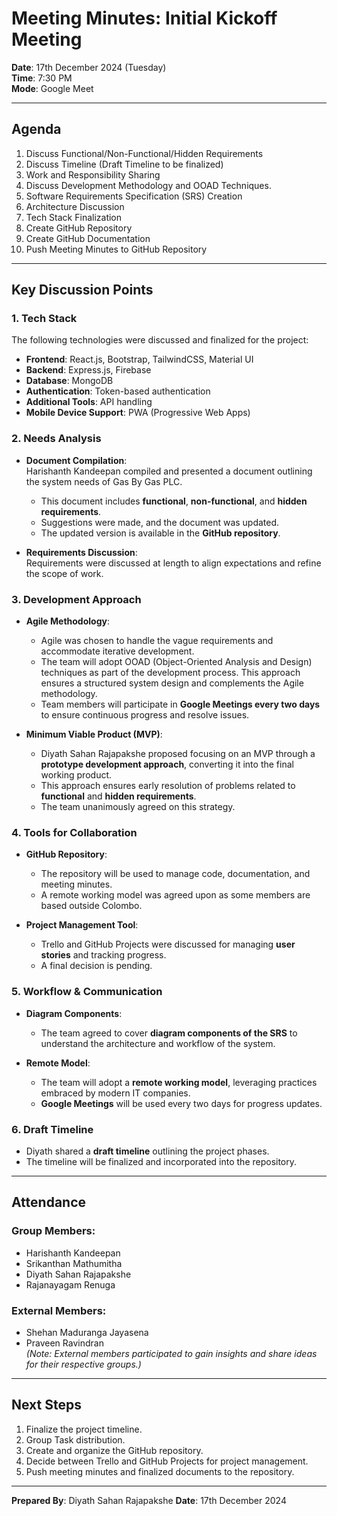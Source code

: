 # **Meeting Minutes: Initial Kickoff Meeting**

**Date**: 17th December 2024 (Tuesday)  
**Time**: 7:30 PM  
**Mode**: Google Meet  

---

## **Agenda**
1. Discuss Functional/Non-Functional/Hidden Requirements  
2. Discuss Timeline (Draft Timeline to be finalized)  
3. Work and Responsibility Sharing  
4. Discuss Development Methodology and OOAD Techniques. 
5. Software Requirements Specification (SRS) Creation  
6. Architecture Discussion  
7. Tech Stack Finalization  
8. Create GitHub Repository  
9. Create GitHub Documentation  
10. Push Meeting Minutes to GitHub Repository  

---

## **Key Discussion Points**

### **1. Tech Stack**
The following technologies were discussed and finalized for the project:

- **Frontend**: React.js, Bootstrap, TailwindCSS, Material UI  
- **Backend**: Express.js, Firebase  
- **Database**: MongoDB  
- **Authentication**: Token-based authentication  
- **Additional Tools**: API handling  
- **Mobile Device Support**: PWA (Progressive Web Apps)  

### **2. Needs Analysis**
- **Document Compilation**:  
  Harishanth Kandeepan compiled and presented a document outlining the system needs of Gas By Gas PLC.  
  - This document includes **functional**, **non-functional**, and **hidden requirements**.  
  - Suggestions were made, and the document was updated.  
  - The updated version is available in the **GitHub repository**.  

- **Requirements Discussion**:  
  Requirements were discussed at length to align expectations and refine the scope of work.  

### **3. Development Approach**
- **Agile Methodology**:  
  - Agile was chosen to handle the vague requirements and accommodate iterative development.
  - The team will adopt OOAD (Object-Oriented Analysis and Design) techniques as part of the development process. This approach ensures a structured system design and complements the Agile methodology.
  - Team members will participate in **Google Meetings every two days** to ensure continuous progress and resolve issues.  

- **Minimum Viable Product (MVP)**:  
  - Diyath Sahan Rajapakshe proposed focusing on an MVP through a **prototype development approach**, converting it into the final working product.  
  - This approach ensures early resolution of problems related to **functional** and **hidden requirements**.  
  - The team unanimously agreed on this strategy.  

### **4. Tools for Collaboration**
- **GitHub Repository**:  
  - The repository will be used to manage code, documentation, and meeting minutes.  
  - A remote working model was agreed upon as some members are based outside Colombo.  

- **Project Management Tool**:  
  - Trello and GitHub Projects were discussed for managing **user stories** and tracking progress.  
  - A final decision is pending.  

### **5. Workflow & Communication**
- **Diagram Components**:  
  - The team agreed to cover **diagram components of the SRS** to understand the architecture and workflow of the system.  

- **Remote Model**:  
  - The team will adopt a **remote working model**, leveraging practices embraced by modern IT companies.  
  - **Google Meetings** will be used every two days for progress updates.  

### **6. Draft Timeline**
- Diyath shared a **draft timeline** outlining the project phases.  
- The timeline will be finalized and incorporated into the repository.  

---

## **Attendance**

### **Group Members**:
- Harishanth Kandeepan  
- Srikanthan Mathumitha  
- Diyath Sahan Rajapakshe  
- Rajanayagam Renuga

### **External Members**:
- Shehan Maduranga Jayasena  
- Praveen Ravindran  
  *(Note: External members participated to gain insights and share ideas for their respective groups.)*  

---

## **Next Steps**
1. Finalize the project timeline.  
2. Group Task distribution. 
3. Create and organize the GitHub repository.  
4. Decide between Trello and GitHub Projects for project management.  
5. Push meeting minutes and finalized documents to the repository.

---

**Prepared By**: Diyath Sahan Rajapakshe
**Date**: 17th December 2024  

